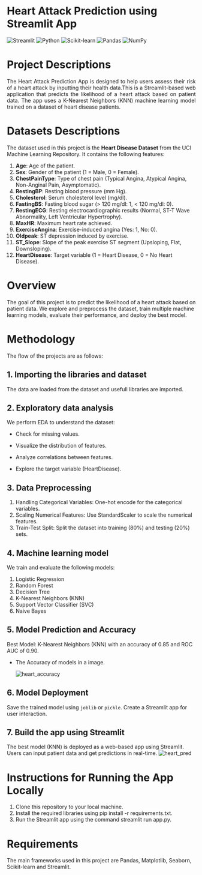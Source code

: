 # Heart Attack Prediction using Streamlit App </h1>

![Streamlit](https://img.shields.io/badge/Deployed%20with-Streamlit-FF4B4B?logo=streamlit&logoColor=white)
![Python](https://img.shields.io/badge/Python-3.8%2B-blue?logo=python&logoColor=white)
![Scikit-learn](https://img.shields.io/badge/Scikit--Learn-1.0%2B-orange?logo=scikit-learn&logoColor=white)
![Pandas](https://img.shields.io/badge/Pandas-1.3%2B-blue?logo=pandas&logoColor=white)
![NumPy](https://img.shields.io/badge/NumPy-1.21%2B-blue?logo=numpy&logoColor=white)

# Project Descriptions
<p align="justify"> The Heart Attack Prediction App is designed to help users assess their risk of a heart attack by inputting their health data.This is a Streamlit-based web application that predicts the likelihood of a heart attack based on patient data. The app uses a K-Nearest Neighbors (KNN) machine learning model trained on a dataset of heart disease patients.</p>


# Datasets Descriptions

The dataset used in this project is the **Heart Disease Dataset** from the UCI Machine Learning Repository. It contains the following features:

1. **Age**: Age of the patient.
2. **Sex**: Gender of the patient (1 = Male, 0 = Female).
3. **ChestPainType**: Type of chest pain (Typical Angina, Atypical Angina, Non-Anginal Pain, Asymptomatic).
4. **RestingBP**: Resting blood pressure (mm Hg).
5. **Cholesterol**: Serum cholesterol level (mg/dl).
6. **FastingBS**: Fasting blood sugar (> 120 mg/dl: 1, < 120 mg/dl: 0).
7. **RestingECG**: Resting electrocardiographic results (Normal, ST-T Wave Abnormality, Left Ventricular Hypertrophy).
8. **MaxHR**: Maximum heart rate achieved.
9. **ExerciseAngina**: Exercise-induced angina (Yes: 1, No: 0).
10. **Oldpeak**: ST depression induced by exercise.   
11. **ST_Slope**: Slope of the peak exercise ST segment (Upsloping, Flat, Downsloping).   
12. **HeartDisease**: Target variable (1 = Heart Disease, 0 = No Heart Disease).

# Overview

The goal of this project is to predict the likelihood of a heart attack based on patient data. We explore and preprocess the dataset, train multiple machine learning models, evaluate their performance, and deploy the best model.


# Methodology
The flow of the projects are as follows:

   ## 1. Importing the libraries and dataset

   The data are loaded from the dataset and usefull libraries are imported.

   ## 2. Exploratory data analysis

   We perform EDA to understand the dataset:

   - Check for missing values.

   - Visualize the distribution of features.

   - Analyze correlations between features.

   - Explore the target variable (HeartDisease).

   ## 3. Data Preprocessing
   
   1. Handling Categorical Variables:
      One-hot encode for the categorical variables.
   2. Scaling Numerical Features:
      Use StandardScaler to scale the numerical features.
   3. Train-Test Split:
      Split the dataset into training (80%) and testing (20%) sets.


   ## 4. Machine learning model 

   We train and evaluate the following models:

   1. Logistic Regression
   2. Random Forest
   3. Decision Tree
   4. K-Nearest Neighbors (KNN)
   5. Support Vector Classifier (SVC)
   6. Naive Bayes

   ## 5. Model Prediction and Accuracy

   Best Model: K-Nearest Neighbors (KNN) with an accuracy of 0.85 and ROC AUC of 0.90.
   
   - The Accuracy of models in a image.

     ![heart_accuracy](https://github.com/user-attachments/assets/3850c40e-9ddb-4f44-81d4-de04d075188d)


   ## 6. Model Deployment

  Save the trained model using `joblib` or `pickle`. Create a Streamlit app for user interaction.

   ## 7. Build the app using Streamlit

   The best model (KNN) is deployed as a web-based app using Streamlit. Users can input patient data and get predictions in real-time.
   ![heart_pred](https://github.com/user-attachments/assets/42fa2499-9de7-4956-a20f-f35c7983c326)
   
# Instructions for Running the App Locally

1. Clone this repository to your local machine.
2. Install the required libraries using pip install -r requirements.txt.
3. Run the Streamlit app using the command streamlit run app.py.
  
# Requirements

The main frameworks used in this project are Pandas, Matplotlib, Seaborn, Scikit-learn and Streamlit.
